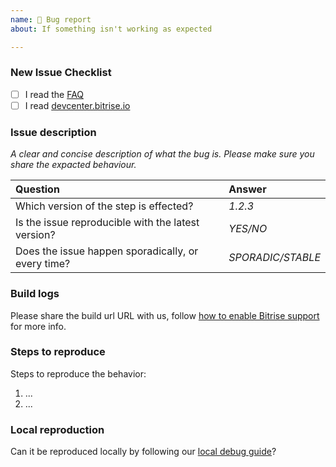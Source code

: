 ```yaml
---
name: 🐛 Bug report
about: If something isn't working as expected

---
```


### New Issue Checklist

- [ ] I read the [FAQ](https://devcenter.bitrise.io/faq/faq-index/)
- [ ] I read [devcenter.bitrise.io](https://devcenter.bitrise.io/)

### Issue description
_A clear and concise description of what the bug is. Please make sure you share the expacted behaviour._

| Question                                           | Answer            |
| :---                                               | :----             |
| Which version of the step is effected?             | _1.2.3_           |
| Is the issue reproducible with the latest version? | _YES/NO_          |
| Does the issue happen sporadically, or every time? | _SPORADIC/STABLE_ |

### Build logs
Please share the build url URL with us, follow [how to enable Bitrise support](https://devcenter.bitrise.io/troubleshooting/enabling-bitrise-support-user/) for more info.

### Steps to reproduce
Steps to reproduce the behavior:
1. ...
2. ...

### Local reproduction
Can it be reproduced locally by following our [local debug guide](https://devcenter.bitrise.io/troubleshooting/debugging-your-build-on-your-own-machine/)?
